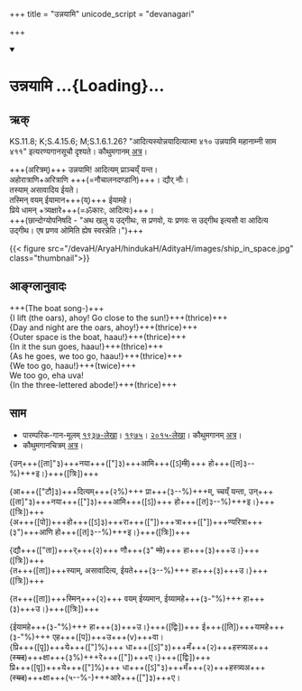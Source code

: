 +++
title = "उन्नयामि"
unicode_script = "devanagari"

+++
<div class="js_include" includetitle="true" newlevelforh1="1" unfilled url="/vedAH_sAma/paravastu-saama/devaH/AdityaH/unnayAmi/">
<details open><summary><h1>उन्नयामि ...{Loading}...</h1></summary>

## ऋक्

KS.11.8; K;S.4.15.6; M;S.1.6.1.26? "आदित्यस्योन्नयादित्यात्मा ४१० उन्नयामि महानाम्नी साम ४११" इत्यरण्यगानसूचौ दृश्यते। कौथुमगानम् [अत्र](https://archive.org/details/SamaVedaSanhitaWithSayanabhashyaVolume2SatyavrataSamasrami1876bis_201804/page/n535)।

+++(अरित्रम्)+++ उन्नयामि! आदित्यम् प्राञ्चय्ँ यन्त।  
अहोरात्राणि+अरित्राणि +++(=नौचालनदण्डानि)+++। द्यौर् नौः।  
तस्याम् असावादिय ईयते।  
तस्मिन् वयम् ईयामान+++(य्)+++ ईयामहे।  
प्रिये धामन् +त्र्यक्षारे+++(=ॐकारः, आदित्यः)+++।  
+++(छान्दोग्योपनिषदि - "अथ खलु य उद्गीथः, स प्रणवो, यः प्रणवः स उद्गीथ इत्यसौ वा आदित्य उद्गीथ। एष प्रणव ओमिति ह्येष स्वरन्नेति।")+++

{{< figure src="/devaH/AryaH/hindukaH/AdityaH/images/ship_in_space.jpg"  class="thumbnail">}}

## आङ्ग्लानुवादः
+++(The boat song-)+++  
{I lift (the oars), ahoy! Go close to the sun!}+++(thrice)+++  
{Day and night are the oars, ahoy!}+++(thrice)+++  
{Outer space is the boat, haau!}+++(thrice)+++  
{In it the sun goes, haau!}+++(thrice)+++  
{As he goes, we too go, haau!}+++(thrice)+++  
{We too go, haau!}+++(twice)+++  
We too go, eha uva!  
{In the three-lettered abode!}+++(thrice)+++

## साम

- पारम्परिक-गान-मूलम् [१९३७-लेखा](https://archive.org/stream/sAmaveda-jaiminIya-paravastu-paramparA-docs/sAmaveda-paravastu-1937#page/n9/mode/1up&sa=D&ust=1542425956421000)। [१९७५](https://archive.org/stream/sAmaveda-jaiminIya-paravastu-paramparA-docs/sAmaveda-paravastu-1975#page/n9/mode/1up&sa=D&ust=1542425956421000)। [२०१५-लेखा](https://archive.org/stream/sAmaveda-jaiminIya-paravastu-paramparA-docs/VIVAAHA%20UPANAYANA%20SAAMAANI#page/n4/mode/1up&sa=D&ust=1542425956422000)। कौथुमगानम् [अत्र](https://archive.org/details/SamaVedaSanhitaWithSayanabhashyaVolume2SatyavrataSamasrami1876bis_201804/page/n535)।
- कौथुमगानचित्रम् [अत्र](https://twitter.com/vaidikabharata/status/1066558555648593921?s=21)।
<div caption="रामानुजार्यः 1974 " class="audioEmbed" src="https://archive
.org/download/jaiminIya-sAma-gAna-paravastu-tradition-rAmAnuja/unnayAmi.mp3"></div>
<div caption="गोपालार्यः 2015  " class="audioEmbed" src="https://archive
.org/download/jaiminIya-sAma-gAna-paravastu-tradition-gopAla-2015/unnayAmi.mp3"></div>
<div caption="गोपालपवनयोर् अनुवचनम् 2015 1x" class="audioEmbed" src="https://archive
.org/download/jaiminIya-sAma-gAna-paravastu-tradition-anuvachanam-gopAla-pavana-2015/unnayAmi.mp3"></div>
<div caption="गोपालपवनयोर् अनुवचनम् 2015 1.5x" class="audioEmbed" src="https://archive
.org/download/jaiminIya-sAma-gAna-paravastu-tradition-anuvachanam-gopAla-pavana-2015-150p-speed/unnayAmi.mp3"></div>
<div caption="गोपालपवनयोर् अनुवचनम् 2015 1x" class="audioEmbed" src="https://archive
.org/download/jaiminIya-sAma-gAna-paravastu-tradition-anuvachanam-gopAla-pavana-2015/unnayAmi.mp3"></div>
<div caption="गोपालपवनयोर् अनुवचनम् 2015 1.5x" class="audioEmbed" src="https://archive
.org/download/jaiminIya-sAma-gAna-paravastu-tradition-anuvachanam-gopAla-pavana-2015-150p-speed/unnayAmi.mp3"></div>

{उन्+++([ता]"३)+++नया+++(["]३)+++आमि+++([ऽ]~~मी~~)+++ हो+++([त]३--%)+++इ।}+++([त्रिः])+++

{आ+++(["टौ]३)+++दित्यम्+++(२%)+++ प्रा+++(३--%)+++म्, च्चय्ँ यन्ता, उन्+++([ता]"३)+++नया+++(["]३)+++आमि+++([ऽ])+++ हो+++([त]३--%)+++इ।}+++([त्रिः])+++  
{अ+++([पो])+++हो+++([ऽ]३)+++रा+++(["])+++त्रा+++(["])+++ण्यरित्रा+++(३")+++आणि हो+++([त]३--%)+++इ।}+++([त्रिः])+++

{द्यौ+++(["ता])+++र्+++(२)+++ णौ+++(३" ~~णो~~)+++ हा+++(३)+++उ।}+++([त्रिः])+++  
{त+++([ता])+++स्याम्, असावादित्य, ईयते+++(३--%)+++ हा+++(३)+++उ।}+++([त्रिः])+++

{त+++([ता])+++स्मिन्+++(२)+++ वयम् ईय्यमान, ईय्यामहे+++(३-"%)+++ हा+++(३)+++उ।}+++([त्रिः])+++

{ईयामहे+++(३-"%)+++ हा+++(३)+++उ।}+++([द्विः])+++ ई+++([ति])+++यामहे+++(३-"%)+++   एह+++([प])+++उ+++(v)+++वा।  
{प्रि+++([पृ])+++ये+++(["]%)+++ धा+++([ऽ]"३)+++मँ+++(२)+++हस्त्र्यअ+++(~~स्यद~~)+++क्षा+++(३%)+++रे+++(["])+++ए।}+++([द्विः])+++  
प्रि+++([पृ])+++ये+++(["]%)+++ धा+++([ऽ]"३)+++मँ+++(२)+++हस्त्र्यअ+++(~~स्यद~~)+++क्षा+++(५--%-)+++आरे+++(["]३)+++ए।
</details>
</div>